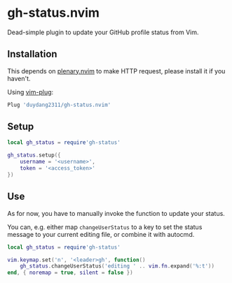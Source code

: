 # gh-status.nvim

Dead-simple plugin to update your GitHub profile status from Vim.

## Installation

This depends on [plenary.nvim](https://github.com/nvim-lua/plenary.nvim) to make HTTP request, please install it if you haven't.

Using [vim-plug](https://github.com/junegunn/vim-plug):

```bash
Plug 'duydang2311/gh-status.nvim'
```

## Setup

```lua
local gh_status = require'gh-status'

gh_status.setup({
	username = '<username>',
	token = '<access_token>'
})
```

## Use

As for now, you have to manually invoke the function to update your status.

You can, e.g. either map `changeUserStatus` to a key to set the status message to your current editing file,
or combine it with autocmd.

```lua
local gh_status = require'gh-status'

vim.keymap.set('n', '<leader>gh', function()
	gh_status.changeUserStatus('editing ' .. vim.fn.expand('%:t'))
end, { noremap = true, silent = false })
```

